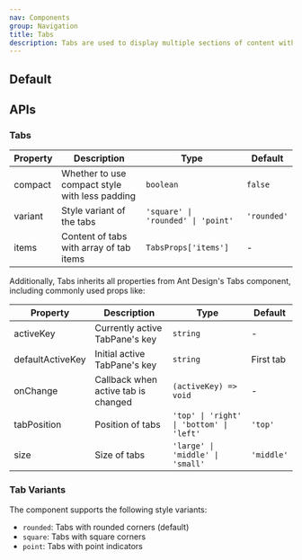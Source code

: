```yaml
---
nav: Components
group: Navigation
title: Tabs
description: Tabs are used to display multiple sections of content within the same space on a webpage. They allow users to quickly switch between different sections of content without having to navigate away from the current page.
---
```


## Default

<code src="./demos/index.tsx" nopadding></code>

## APIs

### Tabs

| Property | Description                                    | Type                               | Default     |
| -------- | ---------------------------------------------- | ---------------------------------- | ----------- |
| compact  | Whether to use compact style with less padding | `boolean`                          | `false`     |
| variant  | Style variant of the tabs                      | `'square' \| 'rounded' \| 'point'` | `'rounded'` |
| items    | Content of tabs with array of tab items        | `TabsProps['items']`               | -           |

Additionally, Tabs inherits all properties from Ant Design's Tabs component, including commonly used props like:

| Property         | Description                         | Type                                     | Default    |
| ---------------- | ----------------------------------- | ---------------------------------------- | ---------- |
| activeKey        | Currently active TabPane's key      | `string`                                 | -          |
| defaultActiveKey | Initial active TabPane's key        | `string`                                 | First tab  |
| onChange         | Callback when active tab is changed | `(activeKey) => void`                    | -          |
| tabPosition      | Position of tabs                    | `'top' \| 'right' \| 'bottom' \| 'left'` | `'top'`    |
| size             | Size of tabs                        | `'large' \| 'middle' \| 'small'`         | `'middle'` |

### Tab Variants

The component supports the following style variants:

- `rounded`: Tabs with rounded corners (default)
- `square`: Tabs with square corners
- `point`: Tabs with point indicators
